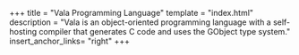 +++
title = "Vala Programming Language"
template = "index.html"
description = "Vala is an object-oriented programming language with a self-hosting compiler that generates C code and uses the GObject type system."
insert_anchor_links= "right"
+++


